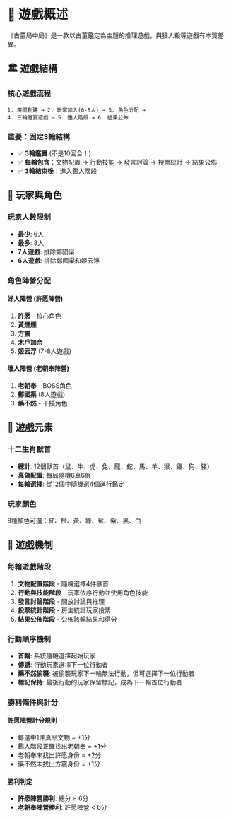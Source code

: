 # 🎯 遊戲概述

《古董局中局》是一款以古董鑑定為主題的推理遊戲，與狼人殺等遊戲有本質差異。

## 🏛️ 遊戲結構

### **核心遊戲流程**

```
1. 房間創建 → 2. 玩家加入(6-8人) → 3. 角色分配 →
4. 三輪鑑寶遊戲 → 5. 鑑人階段 → 6. 結果公佈
```

### **重要：固定3輪結構**

- ✅ **3輪鑑寶** (不是10回合！)
- ✅ **每輪包含**：文物配置 → 行動技能 → 發言討論 → 投票統計 → 結果公佈
- ✅ **3輪結束後**：進入鑑人階段

## 👥 玩家與角色

### **玩家人數限制**

- **最少**: 6人
- **最多**: 8人
- **7人遊戲**: 排除鄭國渠
- **6人遊戲**: 排除鄭國渠和姬云浮

### **角色陣營分配**

#### **好人陣營 (許愿陣營)**

1. **許愿** - 核心角色
2. **黃煙煙**
3. **方震**
4. **木戶加奈**
5. **姬云浮** (7-8人遊戲)

#### **壞人陣營 (老朝奉陣營)**

1. **老朝奉** - BOSS角色
2. **鄭國渠** (8人遊戲)
3. **藥不然** - 干擾角色

## 🏺 遊戲元素

### **十二生肖獸首**

- **總計**: 12個獸首（鼠、牛、虎、兔、龍、蛇、馬、羊、猴、雞、狗、豬）
- **真偽配置**: 每局隨機6真6假
- **每輪選擇**: 從12個中隨機選4個進行鑑定

### **玩家顏色**

8種顏色可選：紅、橙、黃、綠、藍、紫、黑、白

## 🎲 遊戲機制

### **每輪遊戲階段**

1. **文物配置階段** - 隨機選擇4件獸首
2. **行動與技能階段** - 玩家依序行動並使用角色技能
3. **發言討論階段** - 開放討論與推理
4. **投票統計階段** - 房主統計玩家投票
5. **結果公佈階段** - 公佈該輪結果和得分

### **行動順序機制**

- **首輪**: 系統隨機選擇起始玩家
- **傳遞**: 行動玩家選擇下一位行動者
- **藥不然偷襲**: 被偷襲玩家下一輪無法行動，但可選擇下一位行動者
- **標記保持**: 最後行動的玩家保留標記，成為下一輪首位行動者

### **勝利條件與計分**

#### **許愿陣營計分規則**

- 每選中1件真品文物 = +1分
- 鑑人階段正確找出老朝奉 = +1分
- 老朝奉未找出許愿身份 = +2分
- 藥不然未找出方震身份 = +1分

#### **勝利判定**

- **許愿陣營勝利**: 總分 ≥ 6分
- **老朝奉陣營勝利**: 許愿陣營 < 6分
